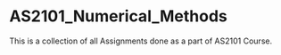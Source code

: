 # AS2101_Numerical_Methods

This is a collection of all Assignments done as a part of AS2101 Course. 

